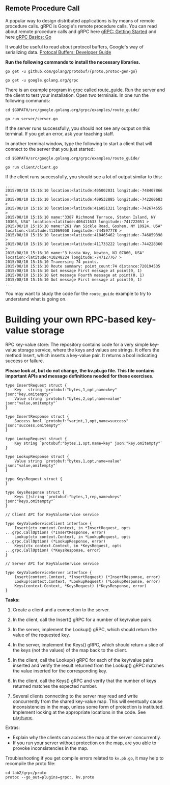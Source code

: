 
## Remote Procedure Call

A popular way to design distributed applications is by means of remote procedure calls. gRPC is
Google's remote procedure calls. You can read about remote procedure calls and gRPC here
[gRPC: Getting Started](https://github.com/grpc/grpc-common/blob/master/README.md) and here
[gRPC Basics: Go](https://github.com/grpc/grpc-go/blob/master/examples/gotutorial.md)

It would be useful to read about protocol buffers, Google's way of serializing data. 
[Protocal Buffers: Developer Guide](https://developers.google.com/protocol-buffers/docs/overview)

**Run the following commands to install the necessary libraries.**
```
go get -u github.com/golang/protobuf/{proto,protoc-gen-go}

go get -u google.golang.org/grpc
```

There is an example program in grpc called route_guide. Run the server and the client to test your 
installation. Open two terminals. In one run the following commands:
```
cd $GOPATH/src/google.golang.org/grpc/examples/route_guide/

go run server/server.go
```

If the server runs successfully, you should not see any output on this terminal. If you get an error, ask your teaching staff.

In another terminal window, type the following to start a client that will connect to the server that you just started:
```
cd $GOPATH/src/google.golang.org/grpc/examples/route_guide/

go run client/client.go
```

If the client runs successfully, you should see a lot of output similar to this:
```
...
2015/08/10 15:16:10 location:<latitude:405002031 longitude:-748407866 > 
2015/08/10 15:16:10 location:<latitude:409532885 longitude:-742200683 > 
2015/08/10 15:16:10 location:<latitude:416851321 longitude:-742674555 > 
2015/08/10 15:16:10 name:"3387 Richmond Terrace, Staten Island, NY 10303, USA" location:<latitude:406411633 longitude:-741722051 > 
2015/08/10 15:16:10 name:"261 Van Sickle Road, Goshen, NY 10924, USA" location:<latitude:413069058 longitude:-744597778 > 
2015/08/10 15:16:10 location:<latitude:418465462 longitude:-746859398 > 
2015/08/10 15:16:10 location:<latitude:411733222 longitude:-744228360 > 
2015/08/10 15:16:10 name:"3 Hasta Way, Newton, NJ 07860, USA" location:<latitude:410248224 longitude:-747127767 > 
2015/08/10 15:16:10 Traversing 74 points.
2015/08/10 15:16:10 Route summary: point_count:74 distance:720194535 
2015/08/10 15:16:10 Got message First message at point(0, 1)
2015/08/10 15:16:10 Got message Fourth message at point(0, 1)
2015/08/10 15:16:10 Got message First message at point(0, 1)
...
```

You may want to study the code for the `route_guide` example to try to understand what is going on.

# Building your own RPC-based key-value storage

RPC key-value store: The repository contains code for a very simple key-value storage
service, where the keys and values are strings. It offers the method Insert, which inserts a
key-value pair. It returns a bool indicating success or failure.

**Please look at, but do not change, the kv.pb.go file. This file contains important APIs and message
definitions needed for these exercises.**


```
type InsertRequest struct {
	Key   string `protobuf:"bytes,1,opt,name=key" json:"key,omitempty"`
	Value string `protobuf:"bytes,2,opt,name=value" json:"value,omitempty"`
}

type InsertResponse struct {
	Success bool `protobuf:"varint,1,opt,name=success" json:"success,omitempty"`
}

type LookupRequest struct {
	Key string `protobuf:"bytes,1,opt,name=key" json:"key,omitempty"`
}

type LookupResponse struct {
	Value string `protobuf:"bytes,1,opt,name=value" json:"value,omitempty"`
}

type KeysRequest struct {
}

type KeysResponse struct {
	Keys []string `protobuf:"bytes,1,rep,name=keys" json:"keys,omitempty"`
}

// Client API for KeyValueService service

type KeyValueServiceClient interface {
	Insert(ctx context.Context, in *InsertRequest, opts ...grpc.CallOption) (*InsertResponse, error)
	Lookup(ctx context.Context, in *LookupRequest, opts ...grpc.CallOption) (*LookupResponse, error)
	Keys(ctx context.Context, in *KeysRequest, opts ...grpc.CallOption) (*KeysResponse, error)
}

// Server API for KeyValueService service

type KeyValueServiceServer interface {
	Insert(context.Context, *InsertRequest) (*InsertResponse, error)
	Lookup(context.Context, *LookupRequest) (*LookupResponse, error)
	Keys(context.Context, *KeysRequest) (*KeysResponse, error)
}
```

**Tasks:**

1. Create a client and a connection to the server.

2. In the client, call the Insert() gRPC for a number of key/value pairs.

3. In the server, implement the Lookup() gRPC, which should return the value of the requested key.

4. In the server, implement the Keys() gRPC, which should return a slice of the keys 
(not the values) of the map back to the client.

5. In the client, call the Lookup() gRPC for each of the key/value pairs inserted and verify 
the result returned from the Lookup() gRPC matches the value inserted for the corresponding key.

6. In the client, call the Keys() gRPC and verify that the number of keys returned matches 
the expected number.

7. Several clients connecting to the server may read and write concurrently from the shared
key-value map. This will eventually cause inconsistencies in the map, unless some form of
protection is instituted. Implement locking at the appropriate locations
in the code. See [pkg/sync](http://golang.org/pkg/sync/).

Extras:

  - Explain why the clients can access the map at the server concurrently.
  - If you run your server without protection on the map, are you able to provoke inconsistencies in the map.

Troubleshooting if you get compile errors related to `kv.pb.go`, it may help to recompile the proto file:
```
cd lab2/grpc/proto
protoc --go_out=plugins=grpc:. kv.proto
```
